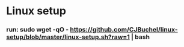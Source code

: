 # Linux setup

### run: sudo wget -qO - https://github.com/CJBuchel/linux-setup/blob/master/linux-setup.sh?raw=1 | bash